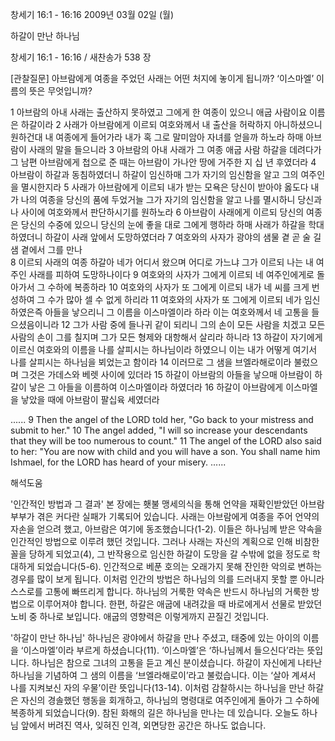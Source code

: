 창세기 16:1 - 16:16 
2009년 03월 02일 (월)

하갈이 만난 하나님



창세기 16:1 - 16:16 / 새찬송가 538 장

[관찰질문]
아브람에게 여종을 주었던 사래는 어떤 처지에 놓이게 됩니까?
‘이스마엘’ 이름의 뜻은 무엇입니까?

1 아브람의 아내 사래는 출산하지 못하였고 그에게 한 여종이 있으니 애굽 사람이요 이름은 하갈이라 
2 사래가 아브람에게 이르되 여호와께서 내 출산을 허락하지 아니하셨으니 원하건대 내 여종에게 들어가라 내가 혹 그로 말미암아 자녀를 얻을까 하노라 하매 아브람이 사래의 말을 들으니라 
3 아브람의 아내 사래가 그 여종 애굽 사람 하갈을 데려다가 그 남편 아브람에게 첩으로 준 때는 아브람이 가나안 땅에 거주한 지 십 년 후였더라 
4 아브람이 하갈과 동침하였더니 하갈이 임신하매 그가 자기의 임신함을 알고 그의 여주인을 멸시한지라 
5 사래가 아브람에게 이르되 내가 받는 모욕은 당신이 받아야 옳도다 내가 나의 여종을 당신의 품에 두었거늘 그가 자기의 임신함을 알고 나를 멸시하니 당신과 나 사이에 여호와께서 판단하시기를 원하노라 
6 아브람이 사래에게 이르되 당신의 여종은 당신의 수중에 있으니 당신의 눈에 좋을 대로 그에게 행하라 하매 사래가 하갈을 학대하였더니 하갈이 사래 앞에서 도망하였더라 
7 여호와의 사자가 광야의 샘물 곁 곧 술 길 샘 곁에서 그를 만나  
8 이르되 사래의 여종 하갈아 네가 어디서 왔으며 어디로 가느냐 그가 이르되 나는 내 여주인 사래를 피하여 도망하나이다 
9 여호와의 사자가 그에게 이르되 네 여주인에게로 돌아가서 그 수하에 복종하라 
10 여호와의 사자가 또 그에게 이르되 내가 네 씨를 크게 번성하여 그 수가 많아 셀 수 없게 하리라 
11 여호와의 사자가 또 그에게 이르되 네가 임신하였은즉 아들을 낳으리니 그 이름을 이스마엘이라 하라 이는 여호와께서 네 고통을 들으셨음이니라 
12 그가 사람 중에 들나귀 같이 되리니 그의 손이 모든 사람을 치겠고 모든 사람의 손이 그를 칠지며 그가 모든 형제와 대항해서 살리라 하니라 
13 하갈이 자기에게 이르신 여호와의 이름을 나를 살피시는 하나님이라 하였으니 이는 내가 어떻게 여기서 나를 살피시는 하나님을 뵈었는고 함이라 
14 이러므로 그 샘을 브엘라해로이라 불렀으며 그것은 가데스와 베렛 사이에 있더라 
15 하갈이 아브람의 아들을 낳으매 아브람이 하갈이 낳은 그 아들을 이름하여 이스마엘이라 하였더라 
16 하갈이 아브람에게 이스마엘을 낳았을 때에 아브람이 팔십육 세였더라 

......
9 Then the angel of the LORD told her, "Go back to your mistress and submit to her." 
10 The angel added, "I will so increase your descendants that they will be too numerous to count." 
11 The angel of the LORD also said to her: "You are now with child and you will have a son. You shall name him Ishmael, for the LORD has heard of your misery. 
......

해석도움





'인간적인 방법과 그 결과'
 본 장에는 횃불 맹세의식을 통해 언약을 재확인받았던 아브람 부부가 겪은 커다란 실패가 기록되어 있습니다. 사래는 아브람에게 여종을 주어 언약의 자손을 얻으려 했고, 아브람은 여기에 동조했습니다(1-2). 이들은 하나님께 받은 약속을 인간적인 방법으로 이루려 했던 것입니다. 그러나 사래는 자신의 계획으로 인해 비참한 꼴을 당하게 되었고(4), 그 반작용으로 임신한 하갈이 도망을 갈 수밖에 없을 정도로 학대하게 되었습니다(5-6). 인간적으로 베푼 호의는 오래가지 못해 잔인한 악의로 변하는 경우를 많이 보게 됩니다. 이처럼 인간의 방법은 하나님의 의를 드러내지 못할 뿐 아니라 스스로를 고통에 빠뜨리게 합니다. 하나님의 거룩한 약속은 반드시 하나님의 거룩한 방법으로 이루어져야 합니다. 한편, 하갈은 애굽에 내려갔을 때 바로에게서 선물로 받았던 노비 중 하나로 보입니다. 애굽의 영향력은 이렇게까지 끈질긴 것입니다.     

'하갈이 만난 하나님'
 하나님은 광야에서 하갈을 만나 주셨고, 태중에 있는 아이의 이름을 ‘이스마엘’이라 부르게 하셨습니다(11). ‘이스마엘’은 ‘하나님께서 들으신다’라는 뜻입니다. 하나님은 참으로 그녀의 고통을 듣고 계신 분이셨습니다. 하갈이 자신에게 나타난 하나님을 기념하여 그 샘의 이름을 ‘브엘라해로이’라고 불렀습니다. 이는 ‘살아 계셔서 나를 지켜보신 자의 우물’이란 뜻입니다(13-14). 이처럼 감찰하시는 하나님을 만난 하갈은 자신의 경솔했던 행동을 회개하고, 하나님의 명령대로 여주인에게 돌아가 그 수하에 복종하게 되었습니다(9). 참된 화해의 길은 하나님을 만나는 데 있습니다. 오늘도 하나님 앞에서 버려진 역사, 잊혀진 인격, 외면당한 공간은 하나도 없습니다.